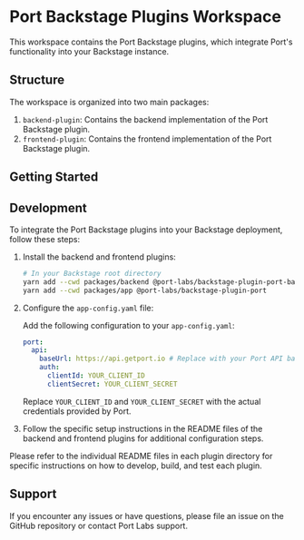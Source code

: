 # Port Backstage Plugins Workspace

This workspace contains the Port Backstage plugins, which integrate Port's functionality into your Backstage instance.

## Structure

The workspace is organized into two main packages:

1. `backend-plugin`: Contains the backend implementation of the Port Backstage plugin.
2. `frontend-plugin`: Contains the frontend implementation of the Port Backstage plugin.

## Getting Started

## Development

To integrate the Port Backstage plugins into your Backstage deployment, follow these steps:

1. Install the backend and frontend plugins:

   ```bash
   # In your Backstage root directory
   yarn add --cwd packages/backend @port-labs/backstage-plugin-port-backend
   yarn add --cwd packages/app @port-labs/backstage-plugin-port
   ```

2. Configure the `app-config.yaml` file:

   Add the following configuration to your `app-config.yaml`:

   ```yaml
   port:
     api:
       baseUrl: https://api.getport.io # Replace with your Port API base URL if different
       auth:
         clientId: YOUR_CLIENT_ID
         clientSecret: YOUR_CLIENT_SECRET
   ```

   Replace `YOUR_CLIENT_ID` and `YOUR_CLIENT_SECRET` with the actual credentials provided by Port.

3. Follow the specific setup instructions in the README files of the backend and frontend plugins for additional configuration steps.

Please refer to the individual README files in each plugin directory for specific instructions on how to develop, build, and test each plugin.

## Support

If you encounter any issues or have questions, please file an issue on the GitHub repository or contact Port Labs support.
